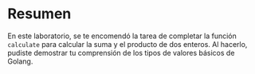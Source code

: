 # Resumen

En este laboratorio, se te encomendó la tarea de completar la función `calculate` para calcular la suma y el producto de dos enteros. Al hacerlo, pudiste demostrar tu comprensión de los tipos de valores básicos de Golang.
